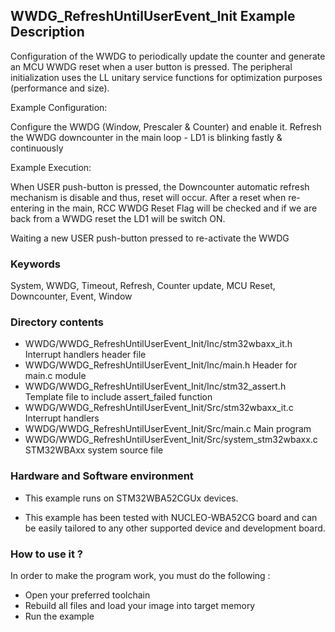 ## <b>WWDG_RefreshUntilUserEvent_Init Example Description</b>

Configuration of the WWDG to periodically update the counter and
generate an MCU WWDG reset when a user button is pressed. The peripheral initialization
uses the LL unitary service functions for optimization purposes (performance and size).

Example Configuration:

Configure the WWDG (Window, Prescaler & Counter) and enable it.
Refresh the WWDG downcounter in the main loop - LD1 is blinking fastly & continuously

Example Execution:

When USER push-button is pressed, the Downcounter automatic refresh mechanism is disable and thus, reset will occur.
After a reset when re-entering in the main, RCC WWDG Reset Flag will be checked and if we are back from a WWDG reset the LD1 will be switch ON.

Waiting a new USER push-button pressed to re-activate the WWDG

### <b>Keywords</b>

System, WWDG, Timeout, Refresh, Counter update, MCU Reset, Downcounter, Event, Window

### <b>Directory contents</b>

  - WWDG/WWDG_RefreshUntilUserEvent_Init/Inc/stm32wbaxx_it.h         Interrupt handlers header file
  - WWDG/WWDG_RefreshUntilUserEvent_Init/Inc/main.h                  Header for main.c module
  - WWDG/WWDG_RefreshUntilUserEvent_Init/Inc/stm32_assert.h          Template file to include assert_failed function
  - WWDG/WWDG_RefreshUntilUserEvent_Init/Src/stm32wbaxx_it.c         Interrupt handlers
  - WWDG/WWDG_RefreshUntilUserEvent_Init/Src/main.c                  Main program
  - WWDG/WWDG_RefreshUntilUserEvent_Init/Src/system_stm32wbaxx.c     STM32WBAxx system source file

### <b>Hardware and Software environment</b>

  - This example runs on STM32WBA52CGUx devices.

  - This example has been tested with NUCLEO-WBA52CG board and can be
    easily tailored to any other supported device and development board.

### <b>How to use it ?</b>

In order to make the program work, you must do the following :

 - Open your preferred toolchain
 - Rebuild all files and load your image into target memory
 - Run the example

